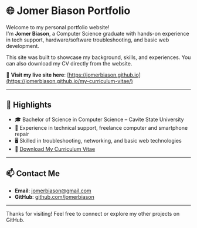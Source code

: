 # 🌐 Jomer Biason Portfolio

Welcome to my personal portfolio website!  
I'm **Jomer Biason**, a Computer Science graduate with hands-on experience in tech support, hardware/software troubleshooting, and basic web development.

This site was built to showcase my background, skills, and experiences. You can also download my CV directly from the website.

🔗 **Visit my live site here**: [https://jomerbiason.github.io](https://jomerbiason.github.io/my-curriculum-vitae/)

---

## 📌 Highlights

- 🎓 Bachelor of Science in Computer Science – Cavite State University  
- 🧰 Experience in technical support, freelance computer and smartphone repair
- 🖥️ Skilled in troubleshooting, networking, and basic web technologies  
- 📄 [Download My Curriculum Vitae](https://github.com/jomerbiason/my-curriculum-vitae/raw/main/Jomer-Antoniego-Biason-Curriculum-Vitae.pdf)


---

## 📫 Contact Me

- **Email**: jomerbiason@gmail.com  
- **GitHub**: [github.com/jomerbiason](https://github.com/jomerbiason)

---

Thanks for visiting! Feel free to connect or explore my other projects on GitHub.
